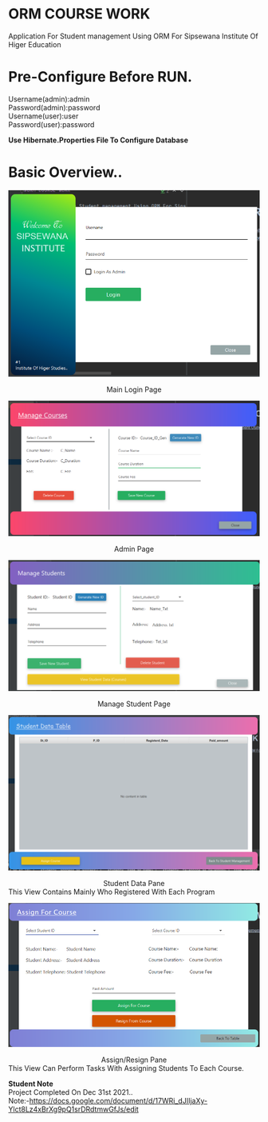# ORM COURSE WORK

Application For Student management Using ORM For Sipsewana Institute Of Higer Education
# Pre-Configure Before RUN.
Username(admin):admin<br>
Password(admin):password<br>
Username(user):user<br>
Password(user):password<br>

**Use Hibernate.Properties File To Configure Database**

# Basic Overview..

![](Screenshots/Screenshot%20(43).png)
<center>Main Login Page</center>

![](Screenshots/Screenshot%20(44).png)
<center>Admin Page</center>

![](Screenshots/Screenshot%20(45).png)
<center>Manage Student Page</center>

![](Screenshots/Screenshot%20(46).png)
<center>Student Data Pane</center>
This View Contains Mainly Who Registered With Each Program

![](Screenshots/Screenshot%20(47).png)
<center>Assign/Resign Pane</center>
This View Can Perform Tasks With Assigning Students To Each Course.

**Student Note**<br>
Project Completed On Dec 31st 2021..<br>
Note:-https://docs.google.com/document/d/17WRi_dJIIjaXy-Ylct8Lz4xBrXg9pQ1srDRdtmwGfJs/edit





